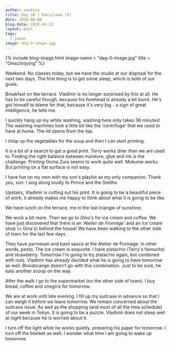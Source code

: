 ```yaml
---
author: soetkin
title: Day 10 | Karuizawa (5)
date: 2024-06-08
blog-date: 2024-04-13
layout: post
tags:
  - japan
image: dag-0-image.jpg
---
```

{% include blog-image.html image-name = "dag-0-image.jpg"  title = "Omschrijving" %}

Weekend. No classes today, but we have the studio at our disposal for the next two days. The first thing is to get some sleep, which is both of our goals.

Breakfast on the terrace. Vladimir is no longer surprised by this at all. He has to be careful though, because his forehead is already a bit burnt. He's got himself to blame for that, because it's very big - a sign of great intelligence, he tells me.

I quickly hang up my white washing, washing here only takes 38 minutes! The washing machines look a little bit like the 'centrifuge' that we used to have at home. The lid opens from the top.

I chop up the vegetables for the soup and then I can start printing.

It is a bit of a search to get a good print. Terry works drier than we are used to. Finding the right balance between moisture, glue and ink is the challenge. Printing Goma Zura seems to work quite well. Mokume works. But printing on a flat surface is not easy.

I have fun on my own with my son's playlist as my only companion. Thank you, son. I sing along loudly to Prince and the Smiths.

Upstairs, Vladimir is cutting out his print. It is going to be a beautiful piece of work, it already makes me happy to think about what it is going to be like.

We have lunch on the terrace, me in the last triangle of sunshine.

We work a bit more. Then we go to *Gina's* for ice cream and coffee. 
We have just discovered that there is an *'Atelier de Fromage'* and an ice cream shop (= Gina's) behind the house! We have been walking to the other side of town for the last few days.

They have parmesan and basil sauce at the Atelier de Fromage. In other words, pesto. The ice cream is exquisite. I have pistachio (Terry's favourite) and strawberry. Tomorrow I'm going to try pistachio again, but combined with nuts. Vladimir has already decided what he is going to have tomorrow as well. Bloodorange doesn't go with this combination. Just to be sure, he eats another scoop on the way. 

After the walk I go to the supermarket (on the other side of town). I buy bread, coffee and onegiris for tomorrow.

We are at work until late evening. I fill up my suitcase in advance so that I can weigh it before we leave tomorrow. We remain concerned about the suitcase issue. As well as the shopping (and most of all the time schedule) of our week in Tokyo. It is going to be a puzzle. Vladimir does not sleep well at night because he is worried about it.

I turn off the light while he works quietly, preparing his paper for tomorrow. I turn off the blanket as well. I wonder what time I am going to wake up tomorrow. 
